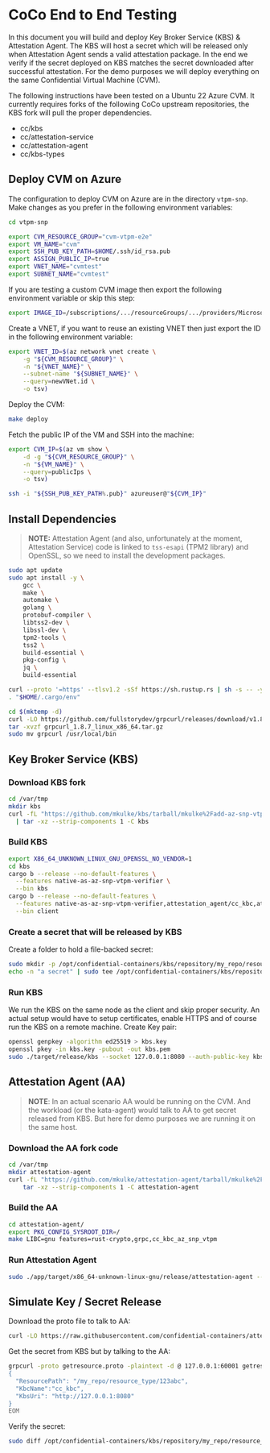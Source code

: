 # CoCo End to End Testing

In this document you will build and deploy Key Broker Service (KBS) & Attestation Agent. The KBS will host a secret which will be released only when Attestation Agent sends a valid attestation package. In the end we verify if the secret deployed on KBS matches the secret downloaded after successful attestation. For the demo purposes we will deploy everything on the same Confidential Virtual Machine (CVM).

The following instructions have been tested on a Ubuntu 22 Azure CVM. It currently requires forks of the following CoCo upstream repositories, the KBS fork will pull the proper dependencies.

* cc/kbs
* cc/attestation-service
* cc/attestation-agent
* cc/kbs-types

## Deploy CVM on Azure

The configuration to deploy CVM on Azure are in the directory `vtpm-snp`. Make changes as you prefer in the following environment variables:

```bash
cd vtpm-snp

export CVM_RESOURCE_GROUP="cvm-vtpm-e2e"
export VM_NAME="cvm"
export SSH_PUB_KEY_PATH=$HOME/.ssh/id_rsa.pub
export ASSIGN_PUBLIC_IP=true
export VNET_NAME="cvmtest"
export SUBNET_NAME="cvmtest"
```

If you are testing a custom CVM image then export the following environment variable or skip this step:

```bash
export IMAGE_ID=/subscriptions/.../resourceGroups/.../providers/Microsoft.Compute/galleries/.../images/.../versions/0.0.1
```

Create a VNET, if you want to reuse an existing VNET then just export the ID in the following environment variable:

```bash
export VNET_ID=$(az network vnet create \
    -g "${CVM_RESOURCE_GROUP}" \
    -n "${VNET_NAME}" \
    --subnet-name "${SUBNET_NAME}" \
    --query=newVNet.id \
    -o tsv)
```

Deploy the CVM:

```bash
make deploy
```

Fetch the public IP of the VM and SSH into the machine:

```bash
export CVM_IP=$(az vm show \
    -d -g "${CVM_RESOURCE_GROUP}" \
    -n "${VM_NAME}" \
    --query=publicIps \
    -o tsv)

ssh -i "${SSH_PUB_KEY_PATH%.pub}" azureuser@"${CVM_IP}"
```

## Install Dependencies

> **NOTE:** Attestation Agent (and also, unfortunately at the moment, Attestation Service) code is linked to `tss-esapi` (TPM2 library) and OpenSSL, so we need to install the development packages.

```bash
sudo apt update
sudo apt install -y \
    gcc \
    make \
    automake \
    golang \
    protobuf-compiler \
    libtss2-dev \
    libssl-dev \
    tpm2-tools \
    tss2 \
    build-essential \
    pkg-config \
    jq \
    build-essential

curl --proto '=https' --tlsv1.2 -sSf https://sh.rustup.rs | sh -s -- -y
. "$HOME/.cargo/env"

cd $(mktemp -d)
curl -LO https://github.com/fullstorydev/grpcurl/releases/download/v1.8.7/grpcurl_1.8.7_linux_x86_64.tar.gz
tar -xvzf grpcurl_1.8.7_linux_x86_64.tar.gz
sudo mv grpcurl /usr/local/bin
```

## Key Broker Service (KBS)

### Download KBS fork

```bash
cd /var/tmp
mkdir kbs
curl -fL "https://github.com/mkulke/kbs/tarball/mkulke%2Fadd-az-snp-vtpm-support" \
  | tar -xz --strip-components 1 -C kbs
```

### Build KBS

```bash
export X86_64_UNKNOWN_LINUX_GNU_OPENSSL_NO_VENDOR=1
cd kbs
cargo b --release --no-default-features \
  --features native-as-az-snp-vtpm-verifier \
  --bin kbs
cargo b --release --no-default-features \
  --features native-as-az-snp-vtpm-verifier,attestation_agent/cc_kbc,attestation_agent/az-snp-vtpm-attester \
  --bin client
```

### Create a secret that will be released by KBS

Create a folder to hold a file-backed secret:

```bash
sudo mkdir -p /opt/confidential-containers/kbs/repository/my_repo/resource_type
echo -n "a secret" | sudo tee /opt/confidential-containers/kbs/repository/my_repo/resource_type/123abc
```

### Run KBS

We run the KBS on the same node as the client and skip proper security. An actual setup would have to setup certificates, enable HTTPS and of course run the KBS on a remote machine. Create Key pair:

```bash
openssl genpkey -algorithm ed25519 > kbs.key
openssl pkey -in kbs.key -pubout -out kbs.pem
sudo ./target/release/kbs --socket 127.0.0.1:8080 --auth-public-key kbs.pem --insecure-http
```

## Attestation Agent (AA)

> **NOTE**: In an actual scenario AA would be running on the CVM. And the workload (or the kata-agent) would talk to AA to get secret released from KBS. But here for demo purposes we are running it on the same host.

### Download the AA fork code

```bash
cd /var/tmp
mkdir attestation-agent
curl -fL "https://github.com/mkulke/attestation-agent/tarball/mkulke%2Fadd-az-snp-vtpm-attester" |
    tar -xz --strip-components 1 -C attestation-agent
```

### Build the AA

```bash
cd attestation-agent/
export PKG_CONFIG_SYSROOT_DIR=/
make LIBC=gnu features=rust-crypto,grpc,cc_kbc_az_snp_vtpm
```

### Run Attestation Agent

```bash
sudo ./app/target/x86_64-unknown-linux-gnu/release/attestation-agent --keyprovider_sock 127.0.0.1:60000 --getresource_sock 127.0.0.1:60001
```

## Simulate Key / Secret Release

Download the proto file to talk to AA:

```bash
curl -LO https://raw.githubusercontent.com/confidential-containers/attestation-agent/main/protos/getresource.proto
```

Get the secret from KBS but by talking to the AA:

```bash
grpcurl -proto getresource.proto -plaintext -d @ 127.0.0.1:60001 getresource.GetResourceService.GetResource <<EOM | jq -r '.Resource' | base64 -d >123abc_downloaded
{
  "ResourcePath": "/my_repo/resource_type/123abc",
  "KbcName":"cc_kbc",
  "KbsUri": "http://127.0.0.1:8080"
}
EOM
```

Verify the secret:

```bash
sudo diff /opt/confidential-containers/kbs/repository/my_repo/resource_type/123abc 123abc_downloaded
```
